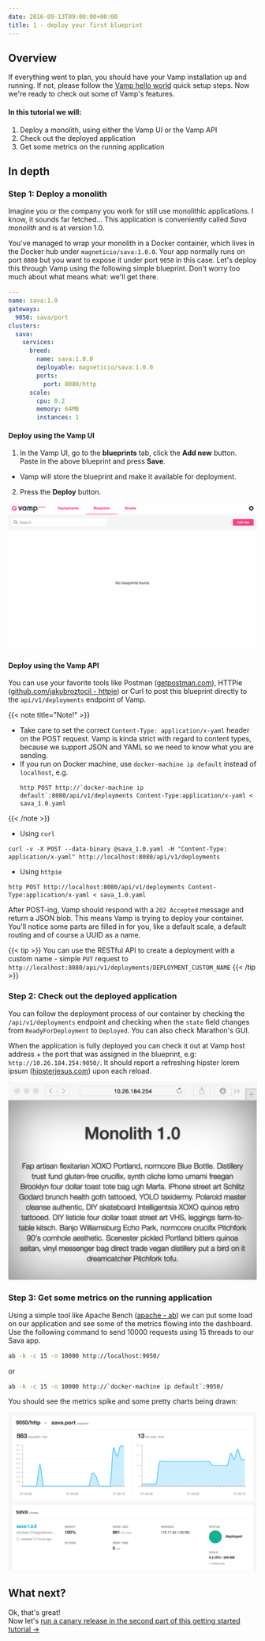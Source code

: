 ```yaml
---
date: 2016-09-13T09:00:00+00:00
title: 1 - deploy your first blueprint
---
```

## Overview

If everything went to plan, you should have your Vamp installation up and running. If not, please follow the [Vamp hello world](/try-vamp/hello-world/) quick setup steps. Now we're ready to check out some of Vamp's features. 

#### In this tutorial we will:  

1. Deploy a monolith, using either the Vamp UI or the Vamp API
2. Check out the deployed application
3. Get some metrics on the running application

## In depth

### Step 1: Deploy a monolith

Imagine you or the company you work for still use monolithic applications. I know, it sounds far fetched...
This application is conveniently called *Sava monolith* and is at version 1.0.  

You've managed to wrap your monolith in a Docker container, which lives in the Docker hub under `magneticio/sava:1.0.0`. Your app normally runs on port `8080` but you want to expose it under port `9050` in this case. Let's deploy this through Vamp using the following simple blueprint. Don't worry too much about what means what: we'll get there.

```yaml
---
name: sava:1.0
gateways:
  9050: sava/port
clusters:
  sava:
    services:
      breed:
        name: sava:1.0.0
        deployable: magneticio/sava:1.0.0
        ports:
          port: 8080/http
      scale:
        cpu: 0.2       
        memory: 64MB
        instances: 1
```


#### Deploy using the Vamp UI

1. In the Vamp UI, go to the **blueprints** tab, click the **Add new** button. Paste in the above blueprint and press **Save**.  
  * Vamp will store the blueprint and make it available for deployment. 
  
2. Press the **Deploy** button.

![](/images/screens/tut1_deploy.gif)

#### Deploy using the Vamp API

You can use your favorite tools like Postman ([getpostman.com](https://www.getpostman.com/)), HTTPie ([github.com/jakubroztocil - httpie](https://github.com/jakubroztocil/httpie)) or Curl to post this blueprint directly to the `api/v1/deployments` endpoint of Vamp.

{{< note title="Note!" >}}
* Take care to set the correct `Content-Type: application/x-yaml` header on the POST request. Vamp is kinda
strict with regard to content types, because we support JSON and YAML so we need to know what you are sending.   
* If you run on Docker machine, use `docker-machine ip default` instead of `localhost`, e.g.
  ```
  http POST http://`docker-machine ip default`:8080/api/v1/deployments Content-Type:application/x-yaml < sava_1.0.yaml
  ```
{{< /note >}}

* Using `curl`
```
curl -v -X POST --data-binary @sava_1.0.yaml -H "Content-Type: application/x-yaml" http://localhost:8080/api/v1/deployments
```

* Using `httpie`
```
http POST http://localhost:8080/api/v1/deployments Content-Type:application/x-yaml < sava_1.0.yaml
```

After POST-ing, Vamp should respond with a `202 Accepted` message and return a JSON blob. This means Vamp is trying to deploy your container. You'll notice some parts are filled in for you, like a default scale, a default routing and of course a UUID as a name.

{{< tip >}}
You can use the RESTful API to create a deployment with a custom name - simple `PUT` request to `http://localhost:8080/api/v1/deployments/DEPLOYMENT_CUSTOM_NAME`
{{< /tip >}}

### Step 2: Check out the deployed application 

You can follow the deployment process of our container by checking the `/api/v1/deployments` endpoint and checking when the `state` field changes from `ReadyForDeployment` to `Deployed`. You can also check Marathon's GUI.

When the application is fully deployed you can check it out at Vamp host address + the port that was assigned in the blueprint, e.g: `http://10.26.184.254:9050/`. It should report a refreshing hipster lorem ipsum ([hipsterjesus.com](http://hipsterjesus.com/)) upon each reload.

![](/images/screens/monolith1.png)

### Step 3: Get some metrics on the running application

Using a simple tool like Apache Bench ([apache - ab](https://httpd.apache.org/docs/2.2/programs/ab.html)) we can put some load on our application and see some of the metrics flowing into the dashboard. Use the following command to send 10000 requests using 15 threads to our Sava app.

```bash
ab -k -c 15 -n 10000 http://localhost:9050/
```
or
```bash
ab -k -c 15 -n 10000 http://`docker-machine ip default`:9050/
```

You should see the metrics spike and some pretty charts being drawn:

![](/images/screens/tut1_metrics.png)

## What next?

Ok, that's great!   
Now let's [run a canary release in the second part of this getting started tutorial →](/try-vamp/sava-tutorials/run-a-canary-release/)